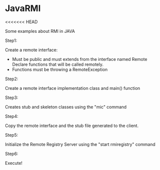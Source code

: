 # JavaRMI
<<<<<<< HEAD

Some examples about RMI in JAVA

Step1:

Create a remote interface: 

+ Must be public and must extends from the interface named Remote
Declare functions that will be called remotely. 
+ Functions must be throwing a RemoteException

Step2:

Create a remote interface implementation class and main() function

Step3:

Creates stub and skeleton classes using the "mic" command

Step4:

Copy the remote interface and the stub file generated to the client.

Step5:

Initialize the Remote Registry Server using the "start rmiregistry" command

Step6:

Execute!

